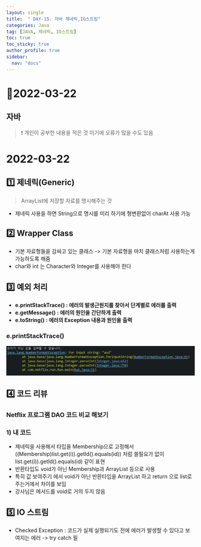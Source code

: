 ```yaml
---
layout: single
title:  " DAY-15. 자바 제네릭,IO스트림"
categories: Java
tag: [JAVA, 제네릭, IO스트림]
toc: true
toc_sticky: true
author_profile: true
sidebar:
  nav: "docs"
---
```


# 📌2022-03-22

## 자바

<!--Quote-->

> ❗ 개인이 공부한 내용을 적은 것 이기에 오류가 많을 수도 있음


# 2022-03-22

## 1️⃣ 제네릭(Generic)

> ArrayList에 저장할 자료를 명시해주는 것

<script src="https://gist.github.com/kimyeong96/c51a2bd9b06c62d28f5c43031ffa86b9.js"></script>

- 제네릭 사용을 하면 String으로 명시를 미리 하기에 형변환없이 charAt 사용 가능

## 2️⃣ Wrapper Class

<script src="https://gist.github.com/kimyeong96/fcafebffebc209c7693e629e4f6a759e.js"></script>

- 기본 자료형들을 감싸고 있는 클래스 -> 기본 자료형을 마치 클래스처럼 사용하는게 가능하도록 해줌
- char와 int 는 Character와 Integer를 사용해야 한다

## 3️⃣ 예외 처리

<script src="https://gist.github.com/kimyeong96/ab3cb80c5c91c0276c675481f25a46ff.js"></script>

- **e.printStackTrace() : 에러의 발생근원지를 찾아서 단계별로 에러를 출력**
- **e.getMessage() : 에러의 원인을 간단하게 출력**
- **e.toString() : 에러의 Exception 내용과 원인을 출력**

### e.printStackTrace()

![1.png](/assets/images/posts/2022-03-22/1.png)

## 4️⃣ 코드 리뷰

### Netflix 프로그램 DAO 코드 비교 해보기

### 1) 내 코드

<script src="https://gist.github.com/kimyeong96/3f31e7894c6c5c8b2b5d8f4830eb2243.js"></script>

- 제네릭을 사용해서 타입을 Membership으로 고정해서 ((Membership)list.get(i)).getId().equals(id)) 처럼 쓸필요가 없이 list.get(i)).getId().equals(id) 같이 표현
- 반환타입도 void가 아닌 Membership과 ArrayList<Membership> 등으로 사용
- 특히 값 보여주기 에서 void가 아닌 반환타입을 ArrayList<Membership> 하고 return 으로 list로 주는거에서 차이를 보임
- 강사님은 메서드를 void로 거의 두지 않음

## 5️⃣ IO 스트림

<script src="https://gist.github.com/kimyeong96/4844284427c1ca620bee5681a0a66e07.js"></script>

- Checked Exception : 코드가 실제 실행되기도 전에 에러가 발생할 수 있다고 보여지는 에러 -> try catch 필
